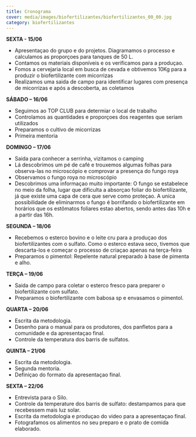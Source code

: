 ```yaml
---
title: Cronograma
cover: media/images/biofertilizantes/biofertilizantes_00_00.jpg
category: biofertilizantes
---
```

**SEXTA - 15/06**  
- Apresentaçao do grupo e do projetos. Diagramamos o processo e calculamos as proporçoes para tanques de 50 L.
- Contamos os materiais disponíveis e os verificamos para a produçao. 
- Fomos a cervejaria local em busca de cevada e obtivemos 10Kg para a produzir o biofertilizante com micorrizas
- Realizamos uma saida de campo para identificar lugares com presença de micorrizas e após a descoberta, as coletamos

**SÁBADO – 16/06**  
- Seguimos ao TOP CLUB para determiar o local de trabalho
- Controlamos as quantidades e proporçoes dos reagentes que seriam utilizados
- Preparamos o cultivo de micorrizas 
- Primeira mentoria

**DOMINGO – 17/06**  
- Saida para conhecer a serrinha, vizitamos o camping
- Lá descobrimos um pé de café e trouxemos algumas folhas para observa-las no microscópio e comprovar a presença do fungo roya
- Observamos o fungo roya no microscópio
- Descobrimos uma informaçao muito importante: O fungo se estabelece no meio da folha, lugar que dificulta a absorçao foliar do biofertilizante, já que existe uma capa de cera que serve como proteçao. A unica possibilidade de eliminarmos o fungo é borrifando o biofertilizante em horários que os estômatos foliares estao abertos, sendo antes das 10h e a partir das 16h.

**SEGUNDA – 18/06**  
- Recebemos o esterco bovino e o leite cru para a produçao dos biofertilizantes com o sulfato. Como o esterco estava seco, tivemos que descarta-los e começar o processo de criaçao apenas na terça-feira 
- Preparamos o pimentol: Repelente natural preparado à base de pimenta e alho.

**TERÇA – 19/06**  
- Saida de campo para coletar o esterco fresco para preparer o biofertilizante com sulfato.
- Preparamos o biofertilizante com babosa sp e envasamos o pimentol.

**QUARTA – 20/06**  
- Escrita da metodologia.
- Desenho para o manual para os produtores, dos panfletos para a comunidade e da apresentaçao final.
- Controle da temperatura dos barris de sulfatos.

**QUINTA – 21/06**  
- Escrita da metodologia.
- Segunda mentoria.
- Definiçao do formato da apresentaçao final.

**SEXTA – 22/06**  
- Entrevista para o Silo.
- Controle da temperature dos barris de sulfato: destampamos para que recebessem mais luz solar.
- Escrita da metodologia e produçao do video para a apresentaçao final.
- Fotografamos os alimentos no seu preparo e o prato de comida elaborado.
